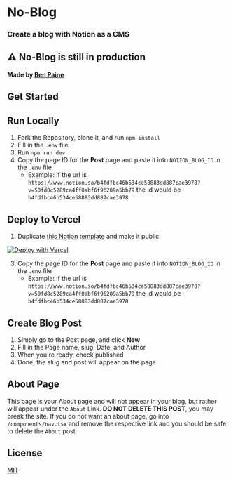 # No-Blog
### Create a blog with Notion as a CMS  

## ⚠️ **No-Blog is still in production**
#### Made by [Ben Paine](https://twitter.com/bnpneio)
  
## Get Started

## Run Locally

1. Fork the Repository, clone it, and run `npm install`
2. Fill in the `.env` file
3. Run `npm run dev`
4. Copy the page ID for the **Post** page and paste it into `NOTION_BLOG_ID` in the `.env` file  
   - Example: if the url is `https://www.notion.so/b4fdfbc46b534ce58883dd887cae3978?v=50fd8c5289ca4ff0abf6f96209a5bb79` the id would be `b4fdfbc46b534ce58883dd887cae3978`

## Deploy to Vercel

1. Duplicate [this Notion template](https://www.notion.so/b4fdfbc46b534ce58883dd887cae3978?v=50fd8c5289ca4ff0abf6f96209a5bb79) and make it public
   
[![Deploy with Vercel](https://vercel.com/button)](https://vercel.com/new/project?template=https://github.com/bnpne/noblog)

3. Copy the page ID for the **Post** page and paste it into `NOTION_BLOG_ID` in the `.env` file  
   - Example: if the url is `https://www.notion.so/b4fdfbc46b534ce58883dd887cae3978?v=50fd8c5289ca4ff0abf6f96209a5bb79` the id would be `b4fdfbc46b534ce58883dd887cae3978`
    
## Create Blog Post

1. Simply go to the Post page, and click **New**
2. Fill in the Page name, slug, Date, and Author
3. When you're ready, check published
4. Done, the slug and post will appear on the page

## About Page

This page is your About page and will not appear in your blog, but rather will appear under the `About` Link. **DO NOT DELETE THIS POST**, you may break the site. If you do not want an about page, go into `/components/nav.tsx` and remove the respective link and you should be safe to delete the `About` post
   
## License
[MIT](./LICENSE)
